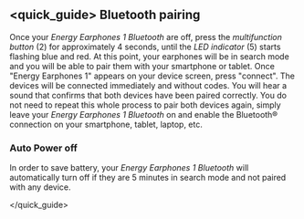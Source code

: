 ## <quick_guide> Bluetooth pairing

Once your *Energy Earphones 1 Bluetooth* are off, press the *multifunction button* (2) for approximately 4 seconds, until the *LED indicator* (5) starts flashing blue and red. At this point, your earphones will be in search mode and you will be able to pair them with your smartphone or tablet. Once "Energy Earphones 1" appears on your device screen, press "connect". The devices will be connected immediately and without codes. You will hear a sound that confirms that both devices have been paired correctly.
You do not need to repeat this whole process to pair both devices again, simply leave your *Energy Earphones 1 Bluetooth* on and enable the Bluetooth® connection on your smartphone, tablet, laptop, etc.

### Auto Power off
In order to save battery, your *Energy Earphones 1 Bluetooth* will automatically turn off if they are 5 minutes in search mode and not paired with any device. 

</quick_guide>
